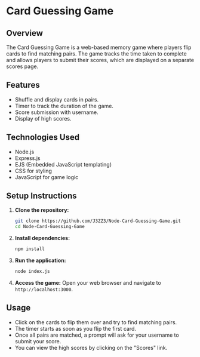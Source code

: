 # Card Guessing Game

## Overview
The Card Guessing Game is a web-based memory game where players flip cards to find matching pairs. The game tracks the time taken to complete and allows players to submit their scores, which are displayed on a separate scores page.

## Features
- Shuffle and display cards in pairs.
- Timer to track the duration of the game.
- Score submission with username.
- Display of high scores.

## Technologies Used
- Node.js
- Express.js
- EJS (Embedded JavaScript templating)
- CSS for styling
- JavaScript for game logic

## Setup Instructions

1. **Clone the repository:**
   ```bash
   git clone https://github.com/J3ZZ3/Node-Card-Guessing-Game.git
   cd Node-Card-Guessing-Game
   ```

2. **Install dependencies:**
   ```bash
   npm install
   ```

3. **Run the application:**
   ```bash
   node index.js
   ```

4. **Access the game:**
   Open your web browser and navigate to `http://localhost:3000`.

## Usage
- Click on the cards to flip them over and try to find matching pairs.
- The timer starts as soon as you flip the first card.
- Once all pairs are matched, a prompt will ask for your username to submit your score.
- You can view the high scores by clicking on the "Scores" link.



